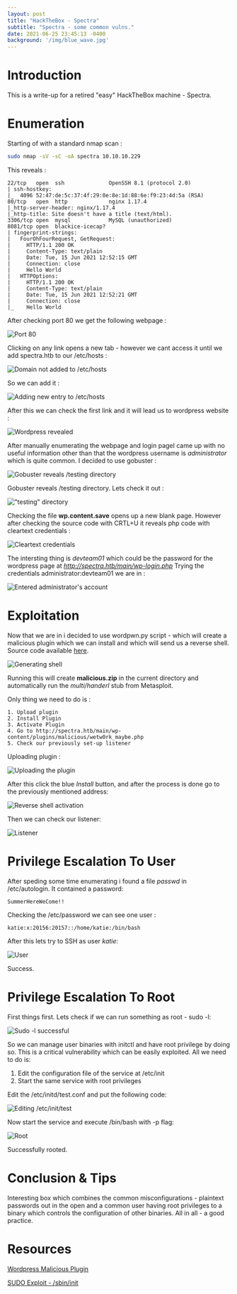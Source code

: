 ```yaml
---
layout: post
title: "HackTheBox - Spectra"
subtitle: "Spectra - some common vulns."
date: 2021-06-25 23:45:13 -0400
background: '/img/blue_wave.jpg'
---
```


# Introduction

This is a write-up for a retired "easy" HackTheBox machine - Spectra.

# Enumeration

Starting of with a standard nmap scan :

```bash
sudo nmap -sV -sC -oA spectra 10.10.10.229
```

This reveals :

```
22/tcp   open  ssh              OpenSSH 8.1 (protocol 2.0)
| ssh-hostkey: 
|_  4096 52:47:de:5c:37:4f:29:0e:8e:1d:88:6e:f9:23:4d:5a (RSA)
80/tcp   open  http             nginx 1.17.4
|_http-server-header: nginx/1.17.4
|_http-title: Site doesn't have a title (text/html).
3306/tcp open  mysql            MySQL (unauthorized)
8081/tcp open  blackice-icecap?
| fingerprint-strings: 
|   FourOhFourRequest, GetRequest: 
|     HTTP/1.1 200 OK
|     Content-Type: text/plain
|     Date: Tue, 15 Jun 2021 12:52:15 GMT
|     Connection: close
|     Hello World
|   HTTPOptions: 
|     HTTP/1.1 200 OK
|     Content-Type: text/plain
|     Date: Tue, 15 Jun 2021 12:52:21 GMT
|     Connection: close
|_    Hello World
```

After checking port 80 we get the following webpage :

![Port 80](/img/posts/htb-spectra/port80.png)

Clicking on any link opens a new tab - however we cant access it until we add spectra.htb to our /etc/hosts :

![Domain not added to /etc/hosts](/img/posts/htb-spectra/page-not-found.png)

So we can add it :

![Adding new entry to /etc/hosts](/img/posts/htb-spectra/adding-new-hosts.png)

After this we can check the first link and it will lead us to wordpress website :

![Wordpress revealed](/img/posts/htb-spectra/domain-init.png)

After manually enumerating the webpage and login pageI came up with no useful information other than that the wordpress username is *administrator* which is quite common. I decided to use gobuster :

![Gobuster reveals /testing directory](/img/posts/htb-spectra/gobuster.spectra.png)

Gobuster reveals /testing directory. Lets check it out :

!["testing" directory](/img/posts/htb-spectra/testing-dir.png)

Checking the file **wp.content.save** opens up a new blank page. However after checking the source code with CRTL+U it reveals php code with cleartext credentials :

![Cleartext credentials](/img/posts/htb-spectra/cleartext-creds.png)

The intersting thing is *devteam01* which could be the password for the wordpress page at *http://spectra.htb/main/wp-login.php*
Trying the credentials administrator:devteam01 we are in :

![Entered administrator's account](/img/posts/htb-spectra/wplogin.png)

# Exploitation


Now that we are in i decided to use wordpwn.py script - which will create a malicious plugin which we can install and which will send us a reverse shell. Source code available [here](#Resources).


![Generating shell](/img/posts/htb-spectra/making-the-payload.png)

Running this will create **malicious.zip** in the current directory and automatically run the *multi/handerl* stub from Metasploit.

Only thing we need to do is :

```
1. Upload plugin
2. Install Plugin
3. Activate Plugin
4. Go to http://spectra.htb/main/wp-content/plugins/malicious/wetw0rk_maybe.php
5. Check our previously set-up listener
```

Uploading plugin :

![Uploading the plugin](/img/posts/htb-spectra/uploadingplugin.png)

After this click the blue *Install* button, and after the process is done go to the previously mentioned address:

![Reverse shell activation](/img/posts/htb-spectra/reverse-shell-activation.png)

Then we can check our listener: 

![Listener](/img/posts/htb-spectra/meterpreter-opened.png)


# Privilege Escalation To User

After speding some time enumerating i found a file *passwd* in /etc/autologin. It contained a password:

```
SummerHereWeCome!!
```

Checking the /etc/password we can see one user :

```
katie:x:20156:20157::/home/katie:/bin/bash
```

After this lets try to SSH as user *katie*:

![User](/img/posts/htb-spectra/katie-user.png)

Success.

# Privilege Escalation To Root

First things first. Lets check if we can run something as root - sudo -l: 

![Sudo -l successful](/img/posts/htb-spectra/sudo.png)

So we can manage user binaries with initctl and have root privilege by doing so. This is a critical vulnerability which can be easily exploited. All we need to do is:

1. Edit the configuration file of the service at /etc/init
2. Start the same service with root privileges


Edit the /etc/initd/test.conf and put the following code:

![Editing /etc/init/test](/img/posts/htb-spectra/script-edit.png)

Now start the service and execute /bin/bash with -p flag:

![Root](/img/posts/htb-spectra/root.png)

Successfully rooted.


# Conclusion & Tips

Interesting box which combines the common misconfigurations - plaintext passwords out in the open and a common user having root privileges to a binary which controls the configuration of other binaries. All in all - a good practice.

# Resources

[Wordpress Malicious Plugin](https://github.com/wetw0rk/malicious-wordpress-plugin)

[SUDO Exploit - /sbin/init](https://isharaabeythissa.medium.com/sudo-privileges-at-initctl-privileges-escalation-technique-ishara-abeythissa-c9d44ccadcb9)

<head>
  <!-- add the button style & script -->
  <link rel="stylesheet" href="/assets/applause-button.css" />
  <script src="/assets/applause-button.js"></script>
</head>
<body>
  <!-- add the button! -->
  <applause-button style="width: 58px; height: 58px;" color="blue" url="https://p4r490n.github.io/2021/06/06/TryHackMe-Archangel.html"/>
</body>